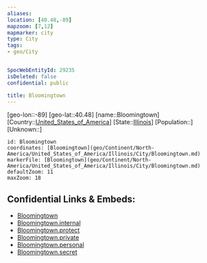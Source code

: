 ```yaml
---
aliases: 
location: [40.48,-89]
mapzoom: [7,12] 
mapmarker: city 
type: City
tags:
- geo/City


SpocWebEntityId: 29235
isDeleted: false
confidential: public

title: Bloomingtown
---
```

[geo-lon::-89]
[geo-lat::40.48]
[name::Bloomingtown]
[Country::[United_States_of_America](geo/Continent/North-America/United_States_of_America.md)]
[State::[Illinois](geo/Continent/North-America/United_States_of_America/Illinois.md)]
[Population::]
[Unknown::]


```leaflet
id: Bloomingtown
coordinates: [Bloomingtown](geo/Continent/North-America/United_States_of_America/Illinois/City/Bloomingtown.md)
markerFile: [Bloomingtown](geo/Continent/North-America/United_States_of_America/Illinois/City/Bloomingtown.md)
defaultZoom: 11 
maxZoom: 18
```


## Confidential Links & Embeds: 
- [Bloomingtown](../../../../../../../_public/geo/Continent/North-America/United_States_of_America/Illinois/City/Bloomingtown.md) 
- [Bloomingtown.internal](../../../../../../../_internal/geo/Continent/North-America/United_States_of_America/Illinois/City/Bloomingtown.internal.md) 
- [Bloomingtown.protect](../../../../../../../_protect/geo/Continent/North-America/United_States_of_America/Illinois/City/Bloomingtown.protect.md) 
- [Bloomingtown.private](../../../../../../../_private/geo/Continent/North-America/United_States_of_America/Illinois/City/Bloomingtown.private.md) 
- [Bloomingtown.personal](../../../../../../../_personal/geo/Continent/North-America/United_States_of_America/Illinois/City/Bloomingtown.personal.md) 
- [Bloomingtown.secret](../../../../../../../_secret/geo/Continent/North-America/United_States_of_America/Illinois/City/Bloomingtown.secret.md) 
